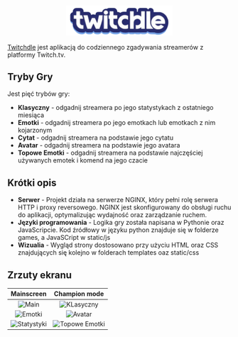 
<p align="center">
  <img src="/streamek/static/images/logo.png" width="240"/>
</p>


[Twitchdle](https://www.twitchdle.com) jest aplikacją do codziennego zgadywania streamerów z platformy Twitch.tv.

## Tryby Gry

Jest pięć trybów gry:
- **Klasyczny** - odgadnij streamera po jego statystykach z ostatniego miesiąca
- **Emotki** - odgadnij streamera po jego emotkach lub emotkach z nim kojarzonym
- **Cytat** - odgadnij streamera na podstawie jego cytatu
- **Avatar** - odgadnij streamera na podstawie jego avatara 
- **Topowe Emotki** - odgadnij streamera na podstawie najczęściej używanych emotek i komend na jego czacie

## Krótki opis
 - **Serwer** - Projekt działa na serwerze NGINX, który pełni rolę serwera HTTP i proxy reversowego. NGINX jest skonfigurowany do obsługi ruchu do aplikacji, optymalizując wydajność oraz zarządzanie ruchem.
 - **Języki programowania** - Logika gry została napisana w Pythonie oraz JavaScripcie. Kod źródłowy w języku python znajduje się w folderze games, a JavaSCript w static/js
 - **Wizualia** - Wygląd strony dostosowano przy użyciu HTML oraz CSS znajdujących się kolejno w folderach templates oaz static/css

## Zrzuty ekranu
|                   Mainscreen                  |                    Champion mode                |
:----------------------------------------------:|:------------------------------------------------:
![Main](https://github.com/user-attachments/assets/98130580-28f8-402a-be6e-a9368f2dd3d3) | ![KLasyczny](https://github.com/user-attachments/assets/d184017f-6af6-44b0-ab0f-df270b25db7b)
![Emotki](https://github.com/user-attachments/assets/caaaff17-9459-4254-9219-cbcf89214144) | ![Avatar](https://github.com/user-attachments/assets/2dd7e552-aea8-4578-a600-d1799d91357a)
![Statystyki](https://github.com/user-attachments/assets/c7d6b88e-85e3-434e-bf6e-1d670cfd6e92) | ![Topowe Emotki](https://github.com/user-attachments/assets/01d84630-679c-4ef4-b36b-22ddcff9a02c)





